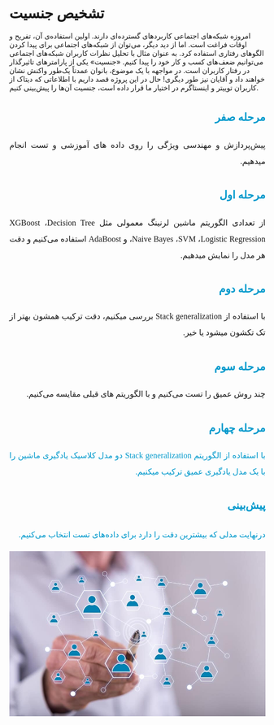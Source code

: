 #  تشخیص جنسیت

امروزه شبکه‌های اجتماعی کاربردهای گسترده‌ای دارند. اولین استفاده‌ی آن، تفریح و اوقات فراغت است. اما از دید دیگر، می‌توان از شبکه‌های اجتماعی برای پیدا کردن الگوهای رفتاری استفاده کرد. به عنوان مثال با تحلیل نظرات کاربران شبکه‌های اجتماعی می‌توانیم ضعف‌های کسب و کار خود را پیدا کنیم. «جنسیت» یکی از پارامترهای تاثیرگذار در رفتار کاربران است. در مواجهه با یک موضوع، بانوان عمدتاً یک‌طور واکنش نشان خواهند داد و آقایان نیز طور دیگری! حال در این پروژه قصد داریم با اطلاعاتی که دیتاک از کاربران توییتر و اینستاگرم در اختیار ما قرار داده است، جنسیت آن‌ها را پیش‌بینی کنیم. 

<h2 align=right style="line-height:200%;font-family:vazir;color:#0099cc">
<font face="vazir" color="#0099cc">
مرحله صفر
</font>
</h2>
<p dir=rtl style="direction: rtl; text-align: justify; line-height:200%; font-family:vazir; font-size:medium">
<font face="vazir" size=3>
پیش‌پردازش و مهندسی ویژگی را روی داده های آموزشی و تست انجام میدهیم.

</font>
</p>

<h2 align=right style="line-height:200%;font-family:vazir;color:#0099cc">
<font face="vazir" color="#0099cc">
مرحله اول
</font>
</h2>
<p dir=rtl style="direction: rtl; text-align: justify; line-height:200%; font-family:vazir; font-size:medium">
<font face="vazir" size=3>
    از تعدادی الگوریتم ماشین لرنینگ معمولی مثل XGBoost ،Decision Tree ،Naive Bayes ،SVM ،Logistic Regression و  AdaBoost    استفاده می‌کنیم 
 و دقت هر مدل را نمایش میدهیم.

</font>
</p>

<h2 align=right style="line-height:200%;font-family:vazir;color:#0099cc">
<font face="vazir" color="#0099cc">
مرحله دوم
</font>
</h2>
<p dir=rtl style="direction: rtl; text-align: justify; line-height:200%; font-family:vazir; font-size:medium">
<font face="vazir" size=3>
  با استفاده از Stack generalization بررسی میکنیم، دقت ترکیب همشون بهتر از تک تکشون میشود یا خیر.

</font>
</p>

<h2 align=right style="line-height:200%;font-family:vazir;color:#0099cc">
<font face="vazir" color="#0099cc">
مرحله سوم
</font>
</h2>
<p dir=rtl style="direction: rtl; text-align: justify; line-height:200%; font-family:vazir; font-size:medium">
<font face="vazir" size=3>
  چند روش عمیق را تست می‌کنیم و با الگوریتم های قبلی مقایسه می‌کنیم.

</font>
</p>
<h2 align=right style="line-height:200%;font-family:vazir;color:#0099cc">
<font face="vazir" color="#0099cc">



</font>
</p>

<h2 align=right style="line-height:200%;font-family:vazir;color:#0099cc">
<font face="vazir" color="#0099cc">
مرحله چهارم
</h2>
<p dir=rtl style="direction: rtl; text-align: justify; line-height:200%; font-family:vazir; font-size:medium">
<font face="vazir" size=3>
  با استفاده از الگوریتم Stack generalization دو مدل کلاسیک یادگیری ماشین را با یک مدل یادگیری عمیق ترکیب میکنیم.

</font>
</p>
<h2 align=right style="line-height:200%;font-family:vazir;color:#0099cc">
<font face="vazir" color="#0099cc">

پیش‌بینی
</font>
</h2>
<p dir=rtl style="direction: rtl; text-align: justify; line-height:200%; font-family:vazir; font-size:medium">
<font face="vazir" size=3>
  درنهایت مدلی که بیشترین دقت را دارد برای داده‌های تست انتخاب می‌کنیم.

</font>
</p>


![Alt Text](/images/a-guide-to-social-network-analysis-and-its-use-cases.jpg)



